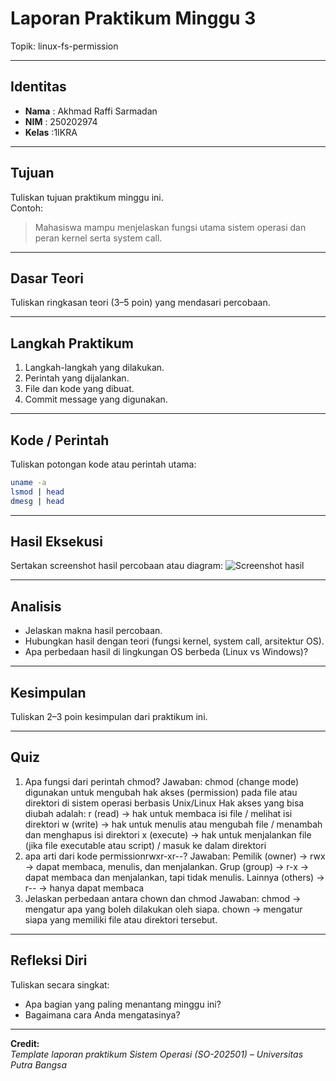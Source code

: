 
# Laporan Praktikum Minggu 3
Topik: linux-fs-permission

---

## Identitas
- **Nama**  : Akhmad Raffi Sarmadan
- **NIM**   : 250202974 
- **Kelas** :1IKRA
---

## Tujuan
Tuliskan tujuan praktikum minggu ini.  
Contoh:  
> Mahasiswa mampu menjelaskan fungsi utama sistem operasi dan peran kernel serta system call.

---

## Dasar Teori
Tuliskan ringkasan teori (3–5 poin) yang mendasari percobaan.

---

## Langkah Praktikum
1. Langkah-langkah yang dilakukan.  
2. Perintah yang dijalankan.  
3. File dan kode yang dibuat.  
4. Commit message yang digunakan.

---

## Kode / Perintah
Tuliskan potongan kode atau perintah utama:
```bash
uname -a
lsmod | head
dmesg | head
```

---

## Hasil Eksekusi
Sertakan screenshot hasil percobaan atau diagram:
![Screenshot hasil](screenshots/example.png)

---

## Analisis
- Jelaskan makna hasil percobaan.  
- Hubungkan hasil dengan teori (fungsi kernel, system call, arsitektur OS).  
- Apa perbedaan hasil di lingkungan OS berbeda (Linux vs Windows)?  

---

## Kesimpulan
Tuliskan 2–3 poin kesimpulan dari praktikum ini.

---

## Quiz
1. Apa fungsi dari perintah chmod? 
   Jawaban: chmod (change mode) digunakan untuk mengubah hak akses (permission) pada file atau direktori di sistem operasi berbasis Unix/Linux
Hak akses yang bisa diubah adalah:
r (read) → hak untuk membaca isi file / melihat isi direktori
w (write) → hak untuk menulis atau mengubah file / menambah dan menghapus isi direktori
x (execute) → hak untuk menjalankan file (jika file executable atau script) / masuk ke dalam direktori
2. apa arti dari kode permissionrwxr-xr--? 
   Jawaban: Pemilik (owner) → rwx → dapat membaca, menulis, dan menjalankan.
Grup (group) → r-x → dapat membaca dan menjalankan, tapi tidak menulis.
Lainnya (others) → r-- → hanya dapat membaca  
3. Jelaskan perbedaan antara chown dan chmod 
   Jawaban:  chmod → mengatur apa yang boleh dilakukan oleh siapa.
chown → mengatur siapa yang memiliki file atau direktori tersebut.

---

## Refleksi Diri
Tuliskan secara singkat:
- Apa bagian yang paling menantang minggu ini?  
- Bagaimana cara Anda mengatasinya?  

---

**Credit:**  
_Template laporan praktikum Sistem Operasi (SO-202501) – Universitas Putra Bangsa_
